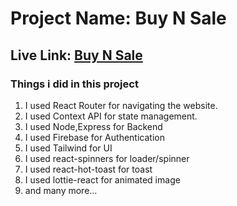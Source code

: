 # Project Name: Buy N Sale

## Live Link: [Buy N Sale](https://adventurer-3789a.web.app/)

### Things i did in this project

1. I used React Router for navigating the website.
2. I used Context API for state management.
3. I used Node,Express for Backend
4. I used Firebase for Authentication
5. I used Tailwind for UI
6. I used react-spinners for loader/spinner
7. I used react-hot-toast for toast
8. I used lottie-react for animated image
9. and many more...
